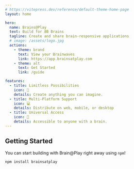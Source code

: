```yaml
---
# https://vitepress.dev/reference/default-theme-home-page
layout: home

hero:
  name: Brains@Play
  text: Build for 8B Brains
  tagline: Create and share brain-responsive applications
  # image: /assets/logo.jpg
  actions:
    - theme: brand
      text: View your Brainwaves
      link: https://app.brainsatplay.com
    - theme: alt
      text: Get Started
      link: /guide

features:
  - title: Limitless Possibilities
    icon: 🔮
    details: Create anything you can imagine.
  - title: Multi-Platform Support
    icon: 💻
    details: Distribute on web, mobile, or desktop
  - title: Universal Access
    icon: 🧠
    details: Accessible to anyone with a brain.
---
```



## Getting Started

You can start building with Brain@Play right away using `npm`!

```sh
npm install brainsatplay
```